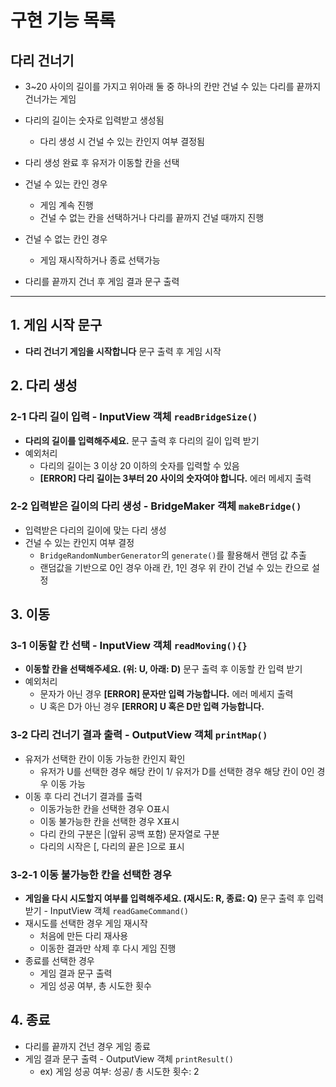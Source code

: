 # 구현 기능 목록

## 다리 건너기

- 3~20 사이의 길이를 가지고 위아래 둘 중 하나의 칸만 건널 수 있는 다리를 끝까지 건너가는 게임

- 다리의 길이는 숫자로 입력받고 생성됨
  - 다리 생성 시 건널 수 있는 칸인지 여부 결정됨
- 다리 생성 완료 후 유저가 이동할 칸을 선택
- 건널 수 있는 칸인 경우
  - 게임 계속 진행
  - 건널 수 없는 칸을 선택하거나 다리를 끝까지 건널 때까지 진행
- 건널 수 없는 칸인 경우
  - 게임 재시작하거나 종료 선택가능
- 다리를 끝까지 건너 후 게임 결과 문구 출력

---

## 1. 게임 시작 문구

- **다리 건너기 게임을 시작합니다** 문구 출력 후 게임 시작

## 2. 다리 생성

### 2-1 다리 길이 입력 - InputView 객체 `readBridgeSize()`

- **다리의 길이를 입력해주세요.** 문구 출력 후 다리의 길이 입력 받기
- 예외처리
  - 다리의 길이는 3 이상 20 이하의 숫자를 입력할 수 있음
  - **[ERROR] 다리 길이는 3부터 20 사이의 숫자여야 합니다.** 에러 메세지 출력

### 2-2 입력받은 길이의 다리 생성 - BridgeMaker 객체 `makeBridge()`

- 입력받은 다리의 길이에 맞는 다리 생성
- 건널 수 있는 칸인지 여부 결정
  - `BridgeRandomNumberGenerator`의 `generate()`를 활용해서 랜덤 값 추출
  - 랜덤값을 기반으로 0인 경우 아래 칸, 1인 경우 위 칸이 건널 수 있는 칸으로 설정

## 3. 이동

### 3-1 이동할 칸 선택 - InputView 객체 `readMoving(){}`

- **이동할 칸을 선택해주세요. (위: U, 아래: D)** 문구 출력 후 이동할 칸 입력 받기
- 예외처리
  - 문자가 아닌 경우 **[ERROR] 문자만 입력 가능합니다.** 에러 메세지 출력
  - U 혹은 D가 아닌 경우 **[ERROR] U 혹은 D만 입력 가능합니다.**

### 3-2 다리 건너기 결과 출력 - OutputView 객체 `printMap()`

- 유저가 선택한 칸이 이동 가능한 칸인지 확인
  - 유저가 U를 선택한 경우 해당 칸이 1/ 유저가 D를 선택한 경우 해당 칸이 0인 경우 이동 가능
- 이동 후 다리 건너기 결과를 출력
  - 이동가능한 칸을 선택한 경우 O표시
  - 이동 불가능한 칸을 선택한 경우 X표시
  - 다리 칸의 구분은 |(앞뒤 공백 포함) 문자열로 구분
  - 다리의 시작은 [, 다리의 끝은 ]으로 표시

### 3-2-1 이동 불가능한 칸을 선택한 경우

- **게임을 다시 시도할지 여부를 입력해주세요. (재시도: R, 종료: Q)** 문구 출력 후 입력 받기 - InputView 객체 `readGameCommand()`
- 재시도를 선택한 경우 게임 재시작
  - 처음에 만든 다리 재사용
  - 이동한 결과만 삭제 후 다시 게임 진행
- 종료를 선택한 경우
  - 게임 결과 문구 출력
  - 게임 성공 여부, 총 시도한 횟수

## 4. 종료

- 다리를 끝까지 건넌 경우 게임 종료
- 게임 결과 문구 출력 - OutputView 객체 `printResult()`
  - ex) 게임 성공 여부: 성공/ 총 시도한 횟수: 2
